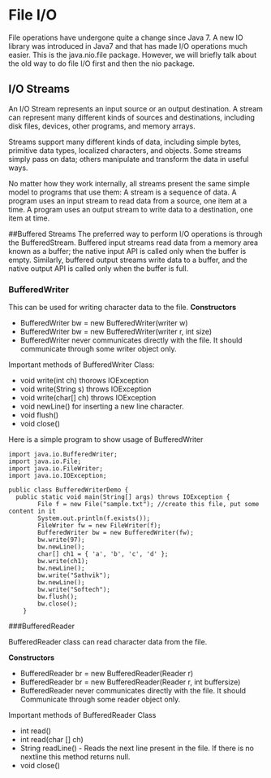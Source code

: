# File I/O
File operations have undergone quite a change since Java 7. A new IO library was introduced in Java7 and that has made I/O operations much easier. This is the java.nio.file package. However, we will briefly talk about the old way to do file I/O first and then the nio package.


## I/O Streams
An I/O Stream represents an input source or an output destination. A stream can represent many different kinds of sources and destinations, including disk files, devices, other programs, and memory arrays.

Streams support many different kinds of data, including simple bytes, primitive data types, localized characters, and objects. Some streams simply pass on data; others manipulate and transform the data in useful ways.

No matter how they work internally, all streams present the same simple model to programs that use them: A stream is a sequence of data. A program uses an input stream to read data from a source, one item at a time. A program uses an output stream to write data to a destination, one item at time.

##Buffered Streams
The preferred way to perform I/O operations is through the BufferedStream. Buffered input streams read data from a memory area known as a buffer; the native input API is called only when the buffer is empty. Similarly, buffered output streams write data to a buffer, and the native output API is called only when the buffer is full.

### BufferedWriter
This can be used for writing character data to the file.
**Constructors**

* BufferedWriter bw = new BufferedWriter(writer w)
* BufferedWriter bw = new BufferedWriter(writer r, int size)
* BufferedWriter never communicates directly with the file. It should communicate through some writer object only.

Important methods of BufferedWriter Class:

* void write(int ch) thorows IOException
* void write(String s) throws IOException
* void write(char[] ch) throws IOException
* void newLine() for inserting a new line character.
* void flush()
* void close()

Here is a simple program to show usage of BufferedWriter

```
import java.io.BufferedWriter;
import java.io.File;
import java.io.FileWriter;
import java.io.IOException;
 
public class BufferedWriterDemo {
  public static void main(String[] args) throws IOException {
        File f = new File("sample.txt"); //create this file, put some content in it
        System.out.println(f.exists());
        FileWriter fw = new FileWriter(f);
        BufferedWriter bw = new BufferedWriter(fw);
        bw.write(97);
        bw.newLine();
        char[] ch1 = { 'a', 'b', 'c', 'd' };
        bw.write(ch1);
        bw.newLine();
        bw.write("Sathvik");
        bw.newLine();
        bw.write("Softech");
        bw.flush();
        bw.close();
    }
 ```
 
###BufferedReader

BufferedReader class can read character data from the file.

**Constructors**

* BufferedReader br = new BufferedReader(Reader r)
* BufferedReader br = new BufferedReader(Reader r, int buffersize)
* BufferedReader never communicates directly with the file. It should Communicate through some reader object only.

Important methods of BufferedReader Class

* int read()
* int read(char [] ch)
* String readLine() - Reads the next line present in the file. If there is no nextline this method returns null.
* void close()
 






